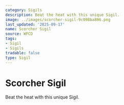 ```yaml
---
category: Sigils
description: Beat the heat with this unique Sigil.
image: ../images/scorcher-sigil-9c098ba896.png
last_updated: '2025-09-17'
name: Scorcher Sigil
source: WFCD
tags:
- Sigil
- Sigils
tradable: false
type: Sigil
---
```


# Scorcher Sigil

Beat the heat with this unique Sigil.

